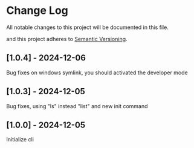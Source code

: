 # Change Log
All notable changes to this project will be documented in this file.
 
and this project adheres to [Semantic Versioning](http://semver.org/).

## [1.0.4] - 2024-12-06
 
Bug fixes on windows symlink, you should activated the developer mode
 
## [1.0.3] - 2024-12-05
 
Bug fixes, using "ls" instead "list" and new init command
 
## [1.0.0] - 2024-12-05

 Initialize cli
